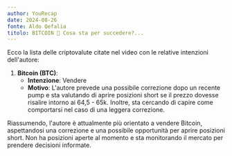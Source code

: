 ```yaml
---
author: YouRecap
date: 2024-08-26
fonte: Aldo Qefalia
titolo: BITCOIN 🚨 Cosa sta per succedere?...
---
```


Ecco la lista delle criptovalute citate nel video con le relative intenzioni dell'autore:

1. **Bitcoin (BTC)**: 
   - **Intenzione**: Vendere
   - **Motivo**: L'autore prevede una possibile correzione dopo un recente pump e sta valutando di aprire posizioni short se il prezzo dovesse risalire intorno ai 64,5 - 65k. Inoltre, sta cercando di capire come comportarsi nel caso di una leggera correzione.

Riassumendo, l'autore è attualmente più orientato a vendere Bitcoin, aspettandosi una correzione e una possibile opportunità per aprire posizioni short. Non ha posizioni aperte al momento e sta monitorando il mercato per prendere decisioni informate.
